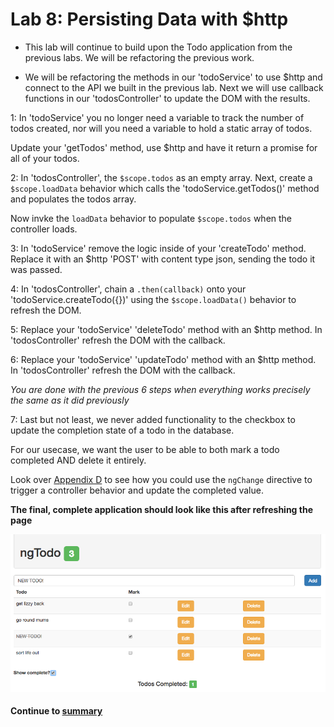 # Lab 8: Persisting Data with $http
* This lab will continue to build upon the Todo application from the previous labs. We will be refactoring the previous work. 
  
* We will be refactoring the methods in our 'todoService' to use $http and connect to the API we built in the previous lab. Next we will use callback functions in our 'todosController' to update the DOM with the results.
  
1: In 'todoService' you no longer need a variable to track the number of todos created, nor will you need a variable to hold a static array of todos.  
  
Update your 'getTodos' method, use $http and have it return a promise for all of your todos.  
  
2: In 'todosController',  the `$scope.todos` as an empty array. Next, create a `$scope.loadData` behavior which calls the 'todoService.getTodos()' method and populates the todos array.  
  
Now invke the `loadData` behavior to populate `$scope.todos` when the controller loads.  
  
3: In 'todoService' remove the logic inside of your 'createTodo' method. Replace it with an $http 'POST' with content type json, sending the todo it was passed.  
  
4: In 'todosController', chain a `.then(callback)` onto your 'todoService.createTodo({})' using the `$scope.loadData()` behavior to refresh the DOM.  
  
5: Replace your 'todoService' 'deleteTodo' method with an $http method. In 'todosController' refresh the DOM with the callback.  
  
6: Replace your 'todoService' 'updateTodo' method with an $http method. In 'todosController' refresh the DOM with the callback.  
  
*You are done with the previous 6 steps when everything works precisely the same as it did previously*  
  
7: Last but not least, we never added functionality to the checkbox to update the completion state of a todo in the database.  
  
For our usecase, we want the user to be able to both mark a todo completed AND delete it entirely.  
  
Look over [Appendix D](Appendix_D.md) to see how you could use the `ngChange` directive to trigger a controller behavior and update the completed value.  
  
**The final, complete application should look like this after refreshing the page**  
  
![final](../imgs/complete_todo_app.png)
  
#### Continue to [summary](_28_summary.md)